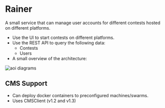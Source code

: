 # Rainer
A small service that can manage user accounts for different contests hosted on different platforms.

* Use the UI to start contests on different platforms.
* Use the REST API to query the following data:
  - Contests
  - Users
* A small overview of the architecture:

![aoi diagrams](https://user-images.githubusercontent.com/22201185/27079156-e0220b82-5036-11e7-8fd0-1de32351d3ca.png)

CMS Support
-----------

* Can deploy docker containers to preconfigured machines/swarms.
* Uses CMSClient (v1.2 and v1.3)

